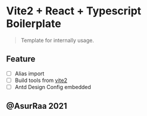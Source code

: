 # Vite2 + React + Typescript Boilerplate

> Template for internally usage.

## Feature

- [ ] Alias import
- [ ] Build tools from [vite2](https://github.com/vitejs/vite)
- [ ] Antd Design Config embedded

## @AsurRaa 2021

